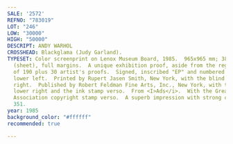 ```yaml
---
SALE: '2572'
REFNO: "783019"
LOT: "246"
LOW: "30000"
HIGH: "50000"
DESCRIPT: ANDY WARHOL
CROSSHEAD: Blackglama (Judy Garland).
TYPESET: Color screenprint on Lenox Museum Board, 1985.  965x965 mm; 38x38 inches
  (sheet), full margins.  A unique exhibition proof, aside from the regular edition
  of 190 plus 30 artist's proofs.  Signed, inscribed "EP" and numbered 2/5 in pencil,
  lower left.  Printed by Rupert Jasen Smith, New York, with the blind stamp lower
  right.  Published by Robert Feldman Fine Arts, Inc., New York, with the blind stamp
  lower right and the ink stamp verso.  From <I>Ads</i>.  With the Great Lakes Mink
  Association copyright stamp verso.  A superb impression with strong colors.  Feldman
  351.
year: 1985
background_color: "#ffffff"
recommended: true

---
```

